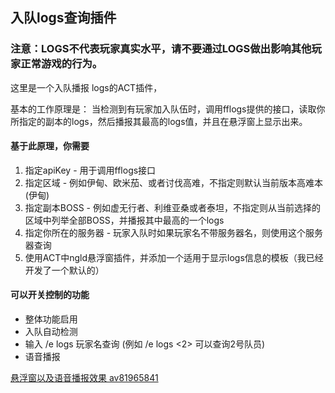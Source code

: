 ﻿## 入队logs查询插件
### 注意：LOGS不代表玩家真实水平，请不要通过LOGS做出影响其他玩家正常游戏的行为。

这里是一个入队播报 logs的ACT插件，

基本的工作原理是： 当检测到有玩家加入队伍时，调用fflogs提供的接口，读取你所指定的副本的logs，然后播报其最高的logs值，并且在悬浮窗上显示出来。

#### 基于此原理，你需要
 1. 指定apiKey - 用于调用fflogs接口
 2. 指定区域 - 例如伊甸、欧米茄、或者讨伐高难，不指定则默认当前版本高难本(伊甸)
 3. 指定副本BOSS - 例如虚无行者、利维亚桑或者泰坦，不指定则从当前选择的区域中列举全部BOSS，并播报其中最高的一个logs
 4. 指定你所在的服务器 - 玩家入队时如果玩家名不带服务器名，则使用这个服务器查询
 5. 使用ACT中ngld悬浮窗插件，并添加一个适用于显示logs信息的模板（我已经开发了一个默认的）



#### 可以开关控制的功能
 * 整体功能启用
 * 入队自动检测
 * 输入 /e logs 玩家名查询 (例如 /e logs  &lt;2&gt; 可以查询2号队员)
 * 语音播报

[悬浮窗以及语音播报效果 av81965841](https://www.bilibili.com/video/av81965841/)